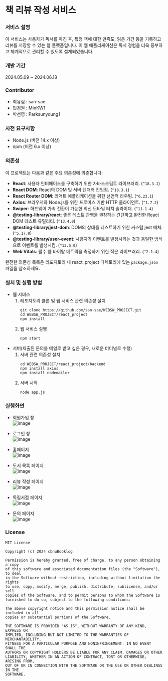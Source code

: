 # 책 리뷰 작성 서비스

### 서비스 설명
이 서비스는 사용자가 독서를 마친 후, 특정 책에 대한 만족도, 읽은 기간 등을 기록하고 리뷰를 저장할 수 있는 웹 플랫폼입니다. 이 웹 애플리케이션은 독서 경험을 더욱 풍부하고 체계적으로 관리할 수 있도록 설계되었습니다.

### 개발 기간
2024.05.09 ~ 2024.06.18

### Contributor
- 최유림 : san-sae
- 민경원 : MinKW1
- 박선영 : Parksunyoung1

### 사전 요구사항
- Node.js (버전 14.x 이상)
- npm (버전 6.x 이상)

### 의존성
이 프로젝트는 다음과 같은 주요 의존성에 의존합니다:

- **React**: 사용자 인터페이스를 구축하기 위한 자바스크립트 라이브러리. (`^18.3.1`)
- **React DOM**: React의 DOM 및 서버 렌더러 진입점. (`^18.3.1`)
- **React Router DOM**: 리액트 애플리케이션을 위한 선언적 라우팅. (`^6.23.1`)
- **Axios**: 브라우저와 Node.js를 위한 프로미스 기반 HTTP 클라이언트. (`^1.7.2`)
- **Swiper**: 하드웨어 가속 전환이 가능한 최신 모바일 터치 슬라이더. (`^11.1.4`)
- **@testing-library/react**: 좋은 테스트 관행을 권장하는 간단하고 완전한 React DOM 테스트 유틸리티. (`^13.4.0`)
- **@testing-library/jest-dom**: DOM의 상태를 테스트하기 위한 커스텀 jest 매처. (`^5.17.0`)
- **@testing-library/user-event**: 사용자가 이벤트를 발생시키는 것과 동일한 방식으로 이벤트를 발생시킴. (`^13.5.0`)
- **Web Vitals**: 필수 웹 바이탈 메트릭을 측정하기 위한 작은 라이브러리. (`^2.1.4`)

완전한 의존성 목록은 리포지토리 내 react_project 디렉토리에 있는 `package.json` 파일을 참조하세요.


### 설치 및 실행 방법
- 웹 서비스
    1. 레포지토리 클론 및 웹 서비스 관련 의존성 설치 
        ```
        git clone https://github.com/san-sae/WEBSW_PROJECT.git
        cd WEBSW_PROJECT/react_project
        npm install
        ```
    1. 웹 서비스 실행
        ```
        npm start
        ```
- 서버(제출된 문의를 메일로 받고 싶은 경우, 새로운 터미널로 수행)
    1. 서버 관련 의존성 설치
        ```
        cd WEBSW_PROJECT/react_project/backend
        npm install axios
        npm install nodemailer
        ```
    1. 서버 시작
       ```
       node app.js
       ```

### 실행화면
- 회원가입 창  
  ![image](https://github.com/san-sae/WEBSW_PROJECT/assets/97453758/c2d2be6d-5d08-417b-9c67-dba8a5da611e)

- 로그인 창  
  ![image](https://github.com/san-sae/WEBSW_PROJECT/assets/97453758/e245a0cb-e00f-43d8-bb09-69e7805f20cf)
- 홈페이지  
  ![image](https://github.com/san-sae/WEBSW_PROJECT/assets/97453758/a5354300-bae9-497d-b851-d5cc395fde27)
- 도서 목록 페이지  
  ![image](https://github.com/san-sae/WEBSW_PROJECT/assets/97453758/044be3af-6f64-4090-be24-93ebd27b9f6c)
- 리뷰 작성 페이지  
  ![image](https://github.com/san-sae/WEBSW_PROJECT/assets/97453758/d03504e6-06da-4b81-9a2c-215f5a831dea)
- 독립서점 페이지  
  ![image](https://github.com/san-sae/WEBSW_PROJECT/assets/97453758/d3eb3628-c552-4d0c-a539-631cd2150c68)
- 문의 페이지  
  ![image](https://github.com/san-sae/WEBSW_PROJECT/assets/97453758/d88cc462-7e13-42bd-8c1b-27d89b4dd65a)




### License
```
MIT License

Copyright (c) 2024 cbnuBooklog

Permission is hereby granted, free of charge, to any person obtaining a copy
of this software and associated documentation files (the "Software"), to deal
in the Software without restriction, including without limitation the rights
to use, copy, modify, merge, publish, distribute, sublicense, and/or sell
copies of the Software, and to permit persons to whom the Software is
furnished to do so, subject to the following conditions:

The above copyright notice and this permission notice shall be included in all
copies or substantial portions of the Software.

THE SOFTWARE IS PROVIDED "AS IS", WITHOUT WARRANTY OF ANY KIND, EXPRESS OR
IMPLIED, INCLUDING BUT NOT LIMITED TO THE WARRANTIES OF MERCHANTABILITY,
FITNESS FOR A PARTICULAR PURPOSE AND NONINFRINGEMENT. IN NO EVENT SHALL THE
AUTHORS OR COPYRIGHT HOLDERS BE LIABLE FOR ANY CLAIM, DAMAGES OR OTHER
LIABILITY, WHETHER IN AN ACTION OF CONTRACT, TORT OR OTHERWISE, ARISING FROM,
OUT OF OR IN CONNECTION WITH THE SOFTWARE OR THE USE OR OTHER DEALINGS IN THE
SOFTWARE.
```


